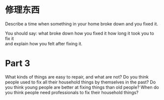 # 修理东西  

Describe a time when something in your home broke down and you fixed it.  

You should say: what broke down how you fixed it how long it took you to fix it   
and explain how you felt after fixing it.  

# Part 3  

What kinds of things are easy to repair, and what are not? Do you think people used to fix all their household things by themselves in the past? Do you think young people are better at fixing things than old people? When do you think people need professionals to fix their household things?  

